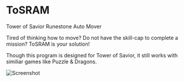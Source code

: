 ToSRAM
=======

Tower of Savior Runestone Auto Mover

Tired of thinking how to move? Do not have the skill-cap to complete a mission? ToSRAM is your solution!

Though this program is designed for Tower of Savior, it still works with similiar games like Puzzle & Dragons.

![Screenshot](https://cloud.githubusercontent.com/assets/5734324/6469240/9b63e044-c215-11e4-99c2-d85cbbbc4478.PNG)
